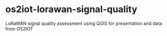 # os2iot-lorawan-signal-quality
LoRaWAN signal quality assessment using QGIS for presentation and data from OS2IOT
